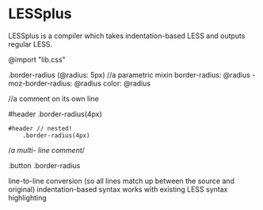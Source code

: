 LESSplus
========

LESSplus is a compiler which takes indentation-based LESS and outputs regular LESS.

@import "lib.css"

.border-radius (@radius: 5px) //a parametric mixin
	border-radius: @radius
	-moz-border-radius: @radius
	color: @radius

//a comment on its own line

#header
	.border-radius(4px)

	#header // nested!
		.border-radius(4px)

/*a multi-
line
comment*/

.button
	.border-radius

line-to-line conversion (so all lines match up between the source and original)
indentation-based syntax works with existing LESS syntax highlighting

